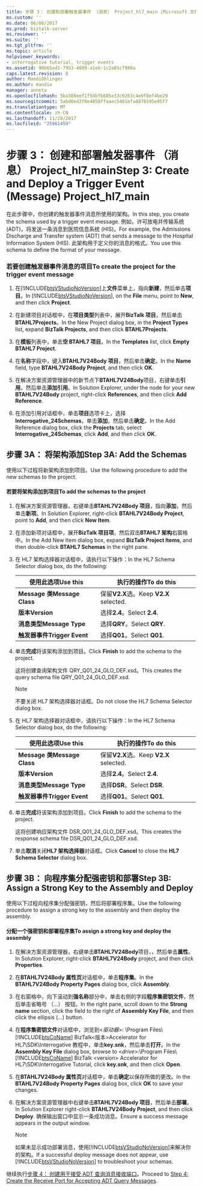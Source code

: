 ```yaml
---
title: 步骤 3： 创建和部署触发器事件 （消息） Project_hl7_main |Microsoft 文档
ms.custom: ''
ms.date: 06/08/2017
ms.prod: biztalk-server
ms.reviewer: ''
ms.suite: ''
ms.tgt_pltfrm: ''
ms.topic: article
helpviewer_keywords:
- interrogative tutorial, trigger events
ms.assetid: 90b65ad1-7953-4009-a1eb-1c2a85c7980a
caps.latest.revision: 8
author: MandiOhlinger
ms.author: mandia
manager: anneta
ms.openlocfilehash: 5ba388eef1f5dbfb885e33c6263c4e0f8ef4be29
ms.sourcegitcommit: 5abd0ed3f9e4858ffaaec5481bfa8878595e95f7
ms.translationtype: MT
ms.contentlocale: zh-CN
ms.lasthandoff: 11/28/2017
ms.locfileid: "25961459"
---
```

# <a name="step-3-create-and-deploy-a-trigger-event-message-projecthl7main"></a><span data-ttu-id="f8382-102">步骤 3： 创建和部署触发器事件 （消息） Project_hl7_main</span><span class="sxs-lookup"><span data-stu-id="f8382-102">Step 3: Create and Deploy a Trigger Event (Message) Project_hl7_main</span></span>
<span data-ttu-id="f8382-103">在此步骤中，你创建的触发器事件消息所使用的架构。</span><span class="sxs-lookup"><span data-stu-id="f8382-103">In this step, you create the schema used by a trigger event message.</span></span> <span data-ttu-id="f8382-104">例如，许可放电并传输系统 (ADT)，将发送一条消息到医院信息系统 (HIS)。</span><span class="sxs-lookup"><span data-stu-id="f8382-104">For example, the Admissions Discharge and Transfer system (ADT) that sends a message to the Hospital Information System (HIS).</span></span> <span data-ttu-id="f8382-105">此架构用于定义你的消息的格式。</span><span class="sxs-lookup"><span data-stu-id="f8382-105">You use this schema to define the format of your message.</span></span>  
  
### <a name="to-create-the-project-for-the-trigger-event-message"></a><span data-ttu-id="f8382-106">若要创建触发器事件消息的项目</span><span class="sxs-lookup"><span data-stu-id="f8382-106">To create the project for the trigger event message</span></span>  
  
1.  <span data-ttu-id="f8382-107">在[!INCLUDE[btsVStudioNoVersion](../../includes/btsvstudionoversion-md.md)]上**文件**菜单上，指向**新建**，然后单击**项目**。</span><span class="sxs-lookup"><span data-stu-id="f8382-107">In [!INCLUDE[btsVStudioNoVersion](../../includes/btsvstudionoversion-md.md)], on the **File** menu, point to **New**, and then click **Project**.</span></span>  
  
2.  <span data-ttu-id="f8382-108">在新建项目对话框中，在**项目类型**列表中，展开**BizTalk 项目**，然后单击**BTAHL7Projects**。</span><span class="sxs-lookup"><span data-stu-id="f8382-108">In the New Project dialog box, in the **Project Types** list, expand **BizTalk Projects**, and then click **BTAHL7Projects**.</span></span>  
  
3.  <span data-ttu-id="f8382-109">在**模板**列表中，单击**空 BTAHL7 项目**。</span><span class="sxs-lookup"><span data-stu-id="f8382-109">In the **Templates** list, click **Empty BTAHL7 Project**.</span></span>  
  
4.  <span data-ttu-id="f8382-110">在**名称**字段中，键入**BTAHL7V24Body 项目**，然后单击**确定**。</span><span class="sxs-lookup"><span data-stu-id="f8382-110">In the **Name** field, type **BTAHL7V24Body Project**, and then click **OK**.</span></span>  
  
5.  <span data-ttu-id="f8382-111">在解决方案资源管理器中的新节点下**BTAHL7V24Body**项目，右键单击**引用**，然后单击**添加引用**。</span><span class="sxs-lookup"><span data-stu-id="f8382-111">In Solution Explorer, under the node for your new **BTAHL7V24Body** project, right-click **References**, and then click **Add Reference**.</span></span>  
  
6.  <span data-ttu-id="f8382-112">在添加引用对话框中，单击**项目**选项卡上，选择**Interrogative_24Schemas**，单击**添加**，然后单击**确定**。</span><span class="sxs-lookup"><span data-stu-id="f8382-112">In the Add Reference dialog box, click the **Projects** tab, select **Interrogative_24Schemas**, click **Add**, and then click **OK**.</span></span>  
  
## <a name="step-3a-add-the-schemas"></a><span data-ttu-id="f8382-113">步骤 3A： 将架构添加</span><span class="sxs-lookup"><span data-stu-id="f8382-113">Step 3A: Add the Schemas</span></span>  
 <span data-ttu-id="f8382-114">使用以下过程将新架构添加到项目。</span><span class="sxs-lookup"><span data-stu-id="f8382-114">Use the following procedure to add the new schemas to the project.</span></span>  
  
#### <a name="to-add-the-schemas-to-the-project"></a><span data-ttu-id="f8382-115">若要将架构添加到项目</span><span class="sxs-lookup"><span data-stu-id="f8382-115">To add the schemas to the project</span></span>  
  
1.  <span data-ttu-id="f8382-116">在解决方案资源管理器，右键单击**BTAHL7V24Body 项目**，指向**添加**，然后单击**新项**。</span><span class="sxs-lookup"><span data-stu-id="f8382-116">In Solution Explorer, right-click **BTAHL7V24Body Project**, point to **Add**, and then click **New Item**.</span></span>  
  
2.  <span data-ttu-id="f8382-117">在添加新项对话框中，展开**BizTalk 项目项**，然后双击**BTAHL7 架构**右窗格中。</span><span class="sxs-lookup"><span data-stu-id="f8382-117">In the Add New Item dialog box, expand **BizTalk Project Items**, and then double-click **BTAHL7 Schemas** in the right pane.</span></span>  
  
3.  <span data-ttu-id="f8382-118">在 HL7 架构选择器对话框中，请执行以下操作：</span><span class="sxs-lookup"><span data-stu-id="f8382-118">In the HL7 Schema Selector dialog box, do the following:</span></span>  
  
    |<span data-ttu-id="f8382-119">使用此选项</span><span class="sxs-lookup"><span data-stu-id="f8382-119">Use this</span></span>|<span data-ttu-id="f8382-120">执行的操作</span><span class="sxs-lookup"><span data-stu-id="f8382-120">To do this</span></span>|  
    |--------------|----------------|  
    |<span data-ttu-id="f8382-121">**Message 类**</span><span class="sxs-lookup"><span data-stu-id="f8382-121">**Message Class**</span></span>|<span data-ttu-id="f8382-122">保留**V2.X**选。</span><span class="sxs-lookup"><span data-stu-id="f8382-122">Keep **V2.X** selected.</span></span>|  
    |<span data-ttu-id="f8382-123">**版本**</span><span class="sxs-lookup"><span data-stu-id="f8382-123">**Version**</span></span>|<span data-ttu-id="f8382-124">选择**2.4**。</span><span class="sxs-lookup"><span data-stu-id="f8382-124">Select **2.4**.</span></span>|  
    |<span data-ttu-id="f8382-125">**消息类型**</span><span class="sxs-lookup"><span data-stu-id="f8382-125">**Message Type**</span></span>|<span data-ttu-id="f8382-126">选择**QRY**。</span><span class="sxs-lookup"><span data-stu-id="f8382-126">Select **QRY**.</span></span>|  
    |<span data-ttu-id="f8382-127">**触发器事件**</span><span class="sxs-lookup"><span data-stu-id="f8382-127">**Trigger Event**</span></span>|<span data-ttu-id="f8382-128">选择**Q01**。</span><span class="sxs-lookup"><span data-stu-id="f8382-128">Select **Q01**.</span></span>|  
  
4.  <span data-ttu-id="f8382-129">单击**完成**将该架构添加到项目。</span><span class="sxs-lookup"><span data-stu-id="f8382-129">Click **Finish** to add the schema to the project.</span></span>  
  
     <span data-ttu-id="f8382-130">这将创建查询架构文件 QRY_Q01_24_GLO_DEF.xsd。</span><span class="sxs-lookup"><span data-stu-id="f8382-130">This creates the query schema file QRY_Q01_24_GLO_DEF.xsd.</span></span>  
  
    > [!NOTE]
    >  <span data-ttu-id="f8382-131">不要关闭 HL7 架构选择器对话框。</span><span class="sxs-lookup"><span data-stu-id="f8382-131">Do not close the HL7 Schema Selector dialog box.</span></span>  
  
5.  <span data-ttu-id="f8382-132">在 HL7 架构选择器对话框中，请执行以下操作：</span><span class="sxs-lookup"><span data-stu-id="f8382-132">In the HL7 Schema Selector dialog box, do the following:</span></span>  
  
    |<span data-ttu-id="f8382-133">使用此选项</span><span class="sxs-lookup"><span data-stu-id="f8382-133">Use this</span></span>|<span data-ttu-id="f8382-134">执行的操作</span><span class="sxs-lookup"><span data-stu-id="f8382-134">To do this</span></span>|  
    |--------------|----------------|  
    |<span data-ttu-id="f8382-135">**Message 类**</span><span class="sxs-lookup"><span data-stu-id="f8382-135">**Message Class**</span></span>|<span data-ttu-id="f8382-136">保留**V2.X**选。</span><span class="sxs-lookup"><span data-stu-id="f8382-136">Keep **V2.X** selected.</span></span>|  
    |<span data-ttu-id="f8382-137">**版本**</span><span class="sxs-lookup"><span data-stu-id="f8382-137">**Version**</span></span>|<span data-ttu-id="f8382-138">选择**2.4**。</span><span class="sxs-lookup"><span data-stu-id="f8382-138">Select **2.4**.</span></span>|  
    |<span data-ttu-id="f8382-139">**消息类型**</span><span class="sxs-lookup"><span data-stu-id="f8382-139">**Message Type**</span></span>|<span data-ttu-id="f8382-140">选择**DSR**。</span><span class="sxs-lookup"><span data-stu-id="f8382-140">Select **DSR**.</span></span>|  
    |<span data-ttu-id="f8382-141">**触发器事件**</span><span class="sxs-lookup"><span data-stu-id="f8382-141">**Trigger Event**</span></span>|<span data-ttu-id="f8382-142">选择**Q01**。</span><span class="sxs-lookup"><span data-stu-id="f8382-142">Select **Q01**.</span></span>|  
  
6.  <span data-ttu-id="f8382-143">单击**完成**将该架构添加到项目。</span><span class="sxs-lookup"><span data-stu-id="f8382-143">Click **Finish** to add the schema to the project.</span></span>  
  
     <span data-ttu-id="f8382-144">这将创建响应架构文件 DSR_Q01_24_GLO_DEF.xsd。</span><span class="sxs-lookup"><span data-stu-id="f8382-144">This creates the response schema file DSR_Q01_24_GLO_DEF.xsd.</span></span>  
  
7.  <span data-ttu-id="f8382-145">单击**取消**关闭**HL7 架构选择器**对话框。</span><span class="sxs-lookup"><span data-stu-id="f8382-145">Click **Cancel** to close the **HL7 Schema Selector** dialog box.</span></span>  
  
## <a name="step-3b-assign-a-strong-key-to-the-assembly-and-deploy"></a><span data-ttu-id="f8382-146">步骤 3B： 向程序集分配强密钥和部署</span><span class="sxs-lookup"><span data-stu-id="f8382-146">Step 3B: Assign a Strong Key to the Assembly and Deploy</span></span>  
 <span data-ttu-id="f8382-147">使用以下过程向程序集分配强密钥，然后将部署程序集。</span><span class="sxs-lookup"><span data-stu-id="f8382-147">Use the following procedure to assign a strong key to the assembly and then deploy the assembly.</span></span>  
  
#### <a name="to-assign-a-strong-key-and-deploy-the-assembly"></a><span data-ttu-id="f8382-148">分配一个强密钥和部署程序集</span><span class="sxs-lookup"><span data-stu-id="f8382-148">To assign a strong key and deploy the assembly</span></span>  
  
1.  <span data-ttu-id="f8382-149">在解决方案资源管理器，右键单击**BTAHL7V24Body**项目，，然后单击**属性**。</span><span class="sxs-lookup"><span data-stu-id="f8382-149">In Solution Explorer, right-click **BTAHL7V24Body** project, and then click **Properties**.</span></span>  
  
2.  <span data-ttu-id="f8382-150">在**BTAHL7V24Body 属性页**对话框中，单击**程序集**。</span><span class="sxs-lookup"><span data-stu-id="f8382-150">In the **BTAHL7V24Body Property Pages** dialog box, click **Assembly**.</span></span>  
  
3.  <span data-ttu-id="f8382-151">在右窗格中，向下滚动到**强名称**部分中，单击右侧的字段**程序集密钥文件**，然后单击省略号 （...） 按钮。</span><span class="sxs-lookup"><span data-stu-id="f8382-151">In the right pane, scroll down to the **Strong name** section, click the field to the right of **Assembly Key File**, and then click the ellipsis (…) button.</span></span>  
  
4.  <span data-ttu-id="f8382-152">在**程序集密钥文件**对话框中，浏览到\<*驱动器*\>: \Program Files\\ [!INCLUDE[btsCoName](../../includes/btsconame-md.md)] BizTalk\<版本\>Accelerator for HL7\SDK\Interrogative 教程中，单击**key.snk**，然后单击**打开**。</span><span class="sxs-lookup"><span data-stu-id="f8382-152">In the **Assembly Key File** dialog box, browse to \<*drive*\>:\Program Files\\[!INCLUDE[btsCoName](../../includes/btsconame-md.md)] BizTalk \<version\> Accelerator for HL7\SDK\Interrogative Tutorial, click **key.snk**, and then click **Open**.</span></span>  
  
5.  <span data-ttu-id="f8382-153">在**BTAHL7V24Body 属性页**对话框中，单击**确定**以保存所做的更改。</span><span class="sxs-lookup"><span data-stu-id="f8382-153">In the **BTAHL7V24Body Property Pages** dialog box, click **OK** to save your changes.</span></span>  
  
6.  <span data-ttu-id="f8382-154">在解决方案资源管理器中右键单击**BTAHL7V24Body 项目**，然后单击**部署**。</span><span class="sxs-lookup"><span data-stu-id="f8382-154">In Solution Explorer right-click **BTAHL7V24Body Project**, and then click **Deploy**.</span></span> <span data-ttu-id="f8382-155">确保输出窗口中显示一条成功消息。</span><span class="sxs-lookup"><span data-stu-id="f8382-155">Ensure a success message appears in the output window.</span></span>  
  
    > [!NOTE]
    >  <span data-ttu-id="f8382-156">如果未显示成功部署消息，使用[!INCLUDE[btsVStudioNoVersion](../../includes/btsvstudionoversion-md.md)]来解决你的架构。</span><span class="sxs-lookup"><span data-stu-id="f8382-156">If a successful deploy message does not appear, use [!INCLUDE[btsVStudioNoVersion](../../includes/btsvstudionoversion-md.md)] to troubleshoot your schemas.</span></span>  
  
 <span data-ttu-id="f8382-157">继续执行[步骤 4： 创建用于接受 ADT 查询消息接收端口](../../adapters-and-accelerators/accelerator-hl7/step-4-create-the-receive-port-for-accepting-adt-query-messages.md)。</span><span class="sxs-lookup"><span data-stu-id="f8382-157">Proceed to [Step 4: Create the Receive Port for Accepting ADT Query Messages](../../adapters-and-accelerators/accelerator-hl7/step-4-create-the-receive-port-for-accepting-adt-query-messages.md).</span></span>